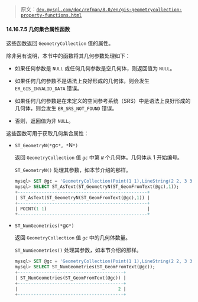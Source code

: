 > 原文：[`dev.mysql.com/doc/refman/8.0/en/gis-geometrycollection-property-functions.html`](https://dev.mysql.com/doc/refman/8.0/en/gis-geometrycollection-property-functions.html)

#### 14.16.7.5 几何集合属性函数

这些函数返回 `GeometryCollection` 值的属性。

除非另有说明，本节中的函数将其几何参数处理如下：

+   如果任何参数是 `NULL` 或任何几何参数是空几何体，则返回值为 `NULL`。

+   如果任何几何参数不是语法上良好形成的几何体，则会发生 `ER_GIS_INVALID_DATA` 错误。

+   如果任何几何参数是在未定义的空间参考系统（SRS）中是语法上良好形成的几何体，则会发生 `ER_SRS_NOT_FOUND` 错误。

+   否则，返回值为非 `NULL`。

这些函数可用于获取几何集合属性：

+   `ST_GeometryN(*`gc`*, *`N`*)`

    返回 `GeometryCollection` 值 *`gc`* 中第 *`N`* 个几何体。几何体从 1 开始编号。

    `ST_GeometryN()` 处理其参数，如本节介绍的那样。

    ```sql
    mysql> SET @gc = 'GeometryCollection(Point(1 1),LineString(2 2, 3 3))';
    mysql> SELECT ST_AsText(ST_GeometryN(ST_GeomFromText(@gc),1));
    +-------------------------------------------------+
    | ST_AsText(ST_GeometryN(ST_GeomFromText(@gc),1)) |
    +-------------------------------------------------+
    | POINT(1 1)                                      |
    +-------------------------------------------------+
    ```

+   `ST_NumGeometries(*`gc`*)`

    返回 `GeometryCollection` 值 *`gc`* 中的几何体数量。

    `ST_NumGeometries()` 处理其参数，如本节介绍的那样。

    ```sql
    mysql> SET @gc = 'GeometryCollection(Point(1 1),LineString(2 2, 3 3))';
    mysql> SELECT ST_NumGeometries(ST_GeomFromText(@gc));
    +----------------------------------------+
    | ST_NumGeometries(ST_GeomFromText(@gc)) |
    +----------------------------------------+
    |                                      2 |
    +----------------------------------------+
    ```
